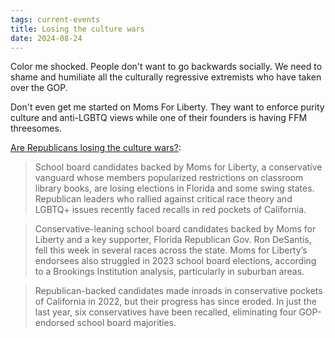 ```yaml
---
tags: current-events
title: Losing the culture wars
date: 2024-08-24
---
```


Color me shocked. People don't want to go backwards socially. We need to shame and humiliate all the culturally regressive extremists who have taken over the GOP.

Don't even get me started on Moms For Liberty. They want to enforce purity culture and anti-LGBTQ views while one of their founders is having FFM threesomes.

[Are Republicans losing the culture wars?](https://www.politico.com/news/2024/08/24/republicans-culture-war-races-00176166):

> School board candidates backed by Moms for Liberty, a conservative vanguard whose members popularized restrictions on classroom library books, are losing elections in Florida and some swing states. Republican leaders who rallied against critical race theory and LGBTQ+ issues recently faced recalls in red pockets of California.

> Conservative-leaning school board candidates backed by Moms for Liberty and a key supporter, Florida Republican Gov. Ron DeSantis, fell this week in several races across the state. Moms for Liberty’s endorsees also struggled in 2023 school board elections, according to a Brookings Institution analysis, particularly in suburban areas.

> Republican-backed candidates made inroads in conservative pockets of California in 2022, but their progress has since eroded. In just the last year, six conservatives have been recalled, eliminating four GOP-endorsed school board majorities.
